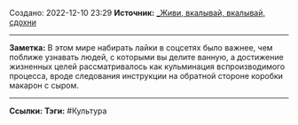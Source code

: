 Создано: 2022-12-10 23:29
**Источник:** [_Живи, вкалывай, вкалывай, сдохни](_Живи,%20вкалывай,%20вкалывай,%20сдохни.md)
***
**Заметка:**  В этом мире набирать лайки в соцсетях было важнее, чем поближе узнавать людей, с которыми вы делите ванную, а достижение жизненных целей рассматривалось как кульминация вспроизводимого процесса, вроде следования инструкции на обратной стороне коробки макарон с сыром. 
***
**Ссылки:** 
**Тэги:** #Культура 

